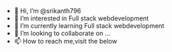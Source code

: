 - 👋 Hi, I’m @srikanth796
- 👀 I’m interested in Full stack webdevelopment
- 🌱 I’m currently learning Full stack webdevelopment 
- 💞️ I’m looking to collaborate on ...
- 📫 How to reach me,visit the below 

<!---
srikanth796/srikanth796 is a ✨ special ✨ repository because its `README.md` (this file) appears on your GitHub profile.
You can click the Preview link to take a look at your changes.
--->
